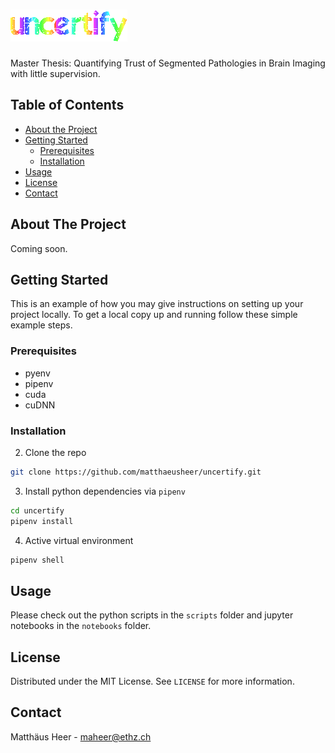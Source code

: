 # ![](assets/uncertify.gif)

Master Thesis: Quantifying Trust of Segmented Pathologies in Brain Imaging with little supervision.


<!-- TABLE OF CONTENTS -->
## Table of Contents
* [About the Project](#about-the-project)
* [Getting Started](#getting-started)
  * [Prerequisites](#prerequisites)
  * [Installation](#installation)
* [Usage](#usage)
* [License](#license)
* [Contact](#contact)


<!-- ABOUT THE PROJECT -->
## About The Project
Coming soon.

<!-- GETTING STARTED -->
## Getting Started

This is an example of how you may give instructions on setting up your project locally.
To get a local copy up and running follow these simple example steps.


### Prerequisites
- pyenv
- pipenv
- cuda
- cuDNN


### Installation

2. Clone the repo
```sh
git clone https://github.com/matthaeusheer/uncertify.git
```
3. Install python dependencies via `pipenv`
```sh
cd uncertify
pipenv install
```
4. Active virtual environment
```sh
pipenv shell
```


<!-- USAGE EXAMPLES -->
## Usage
Please check out the python scripts in the `scripts` folder and jupyter notebooks in the `notebooks` folder.


<!-- LICENSE -->
## License
Distributed under the MIT License. See `LICENSE` for more information.


<!-- CONTACT -->
## Contact
Matthäus Heer - maheer@ethz.ch
